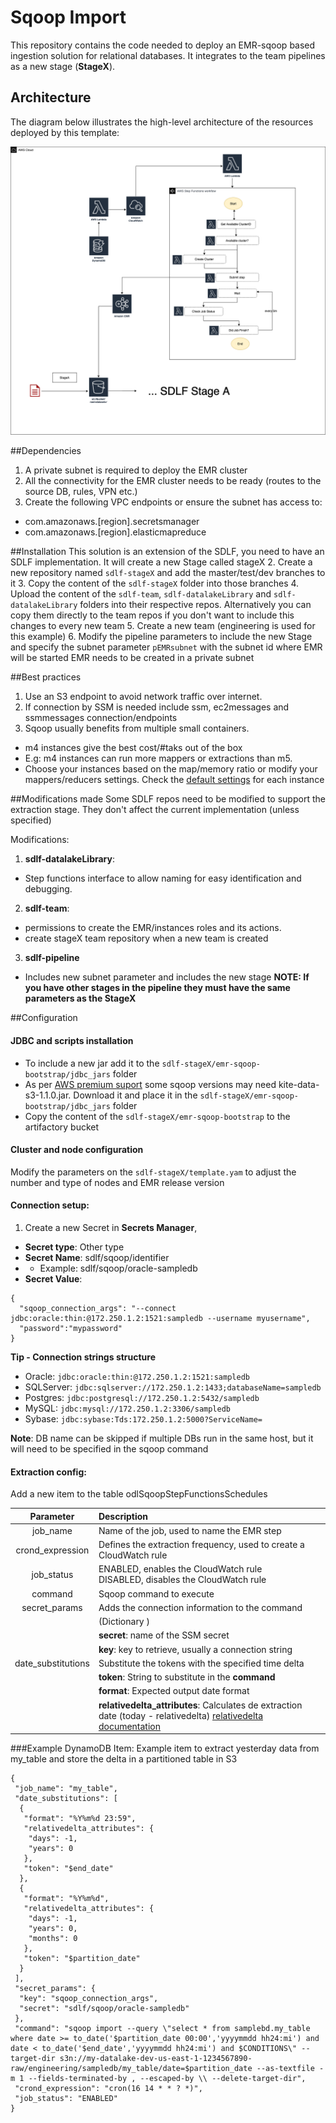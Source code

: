 # Sqoop Import
This repository contains the code needed to deploy an EMR-sqoop based ingestion solution for relational databases. 
It integrates to the team pipelines as a new stage (**StageX**).

## Architecture
The diagram below illustrates the high-level architecture of the resources deployed by this template:

![StageX Architecture](docs/Architecture.png)


##Dependencies 
1. A private subnet is required to deploy the EMR cluster
2. All the connectivity for the EMR cluster needs to be ready (routes to the source DB, rules, VPN etc.)
3. Create the following VPC endpoints or ensure the subnet has access to:
* com.amazonaws.[region].secretsmanager
* com.amazonaws.[region].elasticmapreduce


##Installation
This solution is an extension of the SDLF, you need to have an SDLF implementation.
It will create a new Stage called stageX
2. Create a new repository named `sdlf-stageX` and add the master/test/dev branches to it
3. Copy the content of the `sdlf-stageX` folder into those branches
4. Upload the content of the `sdlf-team`, `sdlf-datalakeLibrary` and `sdlf-datalakeLibrary` folders  into their respective repos. Alternatively you can copy them directly to the team repos if you don't want to include this changes to every new team
5. Create a new team (engineering is used for this example)
6. Modify the pipeline parameters to include the new Stage and specify the subnet parameter `pEMRsubnet` with the subnet id where EMR will be started
EMR needs to be created in a private subnet


##Best practices
1. Use an S3 endpoint to avoid network traffic over internet.
2. If connection by SSM is needed include ssm, ec2messages and ssmmessages connection/endpoints
3. Sqoop usually benefits from multiple small containers. 
* m4 instances give the best cost/#taks out of the box
* E.g: m4 instances can run more mappers or extractions than m5.
* Choose your instances based on the map/memory ratio or modify your mappers/reducers settings. Check the [default settings](https://docs.aws.amazon.com/emr/latest/ReleaseGuide/emr-hadoop-task-config.html)  for each instance

##Modifications made
Some SDLF repos need to be modified to support the extraction stage. 
They don't affect the current implementation (unless specified) 

Modifications:
1. **sdlf-datalakeLibrary**: 
* Step functions interface to allow naming for easy identification and debugging.
2. **sdlf-team**: 
* permissions to create the EMR/instances roles and its actions.
* create stageX team repository when a new team is created
3. **sdlf-pipeline**
* Includes new subnet parameter and includes the new stage 
**NOTE: If you have other stages in the pipeline they must have the same parameters as the StageX**


##Configuration 

#### JDBC and scripts installation

* To include a new jar add it to the `sdlf-stageX/emr-sqoop-bootstrap/jdbc_jars` folder
* As per [AWS premium suport](https://aws.amazon.com/premiumsupport/knowledge-center/unknown-dataset-uri-pattern-sqoop-emr/) some sqoop versions may need kite-data-s3-1.1.0.jar. Download it and place it in the `sdlf-stageX/emr-sqoop-bootstrap/jdbc_jars` folder
* Copy the content of the `sdlf-stageX/emr-sqoop-bootstrap` to the artifactory bucket 

#### Cluster and node configuration
Modify the parameters on the `sdlf-stageX/template.yam` to adjust the number and type of nodes and EMR release version

#### Connection setup:
1. Create a new Secret in **Secrets Manager**,
* **Secret type**: Other type
* **Secret Name**: sdlf/sqoop/identifier
* * Example: sdlf/sqoop/oracle-sampledb
* **Secret Value**: 
```
{
  "sqoop_connection_args": "--connect jdbc:oracle:thin:@172.250.1.2:1521:sampledb --username myusername",
  "password":"mypassword"
}
```


**Tip - Connection strings structure**

* Oracle: `jdbc:oracle:thin:@172.250.1.2:1521:sampledb`
* SQLServer: `jdbc:sqlserver://172.250.1.2:1433;databaseName=sampledb`
* Postgres: `jdbc:postgresql://172.250.1.2:5432/sampledb`
* MySQL: `jdbc:mysql://172.250.1.2:3306/sampledb`
* Sybase: `jdbc:sybase:Tds:172.250.1.2:5000?ServiceName=`


**Note**: DB name can be skipped if multiple DBs run in the same host, but it will need to be specified in the sqoop command



#### Extraction config:
Add a new item to the table odlSqoopStepFunctionsSchedules

| **Parameter**     | **Description**   |
| :-------------: |:-------------|
| job_name             | Name of the job, used to name the EMR step |
| crond_expression     | Defines the extraction frequency, used to create a CloudWatch rule |
| job_status     | ENABLED, enables the CloudWatch rule<br>DISABLED, disables the CloudWatch rule |
| command      | Sqoop command to execute  
| secret_params | Adds the connection information to the command  
| | (Dictionary )
|               |      **secret**: name of the SSM secret 
|               |      **key**: key to retrieve, usually a connection string |
| date_substitutions | Substitute the tokens with the specified time delta     |
|               |**token**: String to substitute in the **command**  |
|               |**format**: Expected output date format |
|               |**relativedelta_attributes**: Calculates de extraction date (today - relativedelta)  [relativedelta documentation](https://dateutil.readthedocs.io/en/stable/relativedelta.html)  |





###Example DynamoDB Item:
Example item to extract yesterday data from my_table and store the delta in a partitioned table in S3
```
{
 "job_name": "my_table",
 "date_substitutions": [
  {
   "format": "%Y%m%d 23:59",
   "relativedelta_attributes": {
    "days": -1,
    "years": 0
   },
   "token": "$end_date"
  },
  {
   "format": "%Y%m%d",
   "relativedelta_attributes": {
    "days": -1,
    "years": 0,
    "months": 0
   },
   "token": "$partition_date"
  }
 ],
 "secret_params": {
  "key": "sqoop_connection_args",
  "secret": "sdlf/sqoop/oracle-sampledb"
 },
 "command": "sqoop import --query \"select * from samplebd.my_table where date >= to_date('$partition_date 00:00','yyyymmdd hh24:mi') and date < to_date('$end_date','yyyymmdd hh24:mi') and $CONDITIONS\" --target-dir s3n://my-datalake-dev-us-east-1-1234567890-raw/engineering/sampledb/my_table/date=$partition_date --as-textfile -m 1 --fields-terminated-by , --escaped-by \\ --delete-target-dir",
 "crond_expression": "cron(16 14 * * ? *)",
 "job_status": "ENABLED"
}
```


